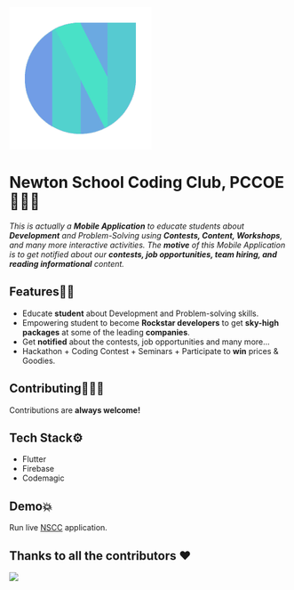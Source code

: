 ![Logo](./assets/images/NSCC.png)


# Newton School Coding Club, PCCOE👨🏻‍💻

*This is actually a **Mobile Application** to educate students about **Development** and Problem-Solving using **Contests, Content, Workshops**, and many more interactive activities. The **motive** of this Mobile Application is to get notified about our **contests, job opportunities, team hiring, and reading informational** content.*


## Features🙌🏻

- Educate **student** about Development and Problem-solving skills.
- Empowering student to become **Rockstar developers** to get **sky-high packages** at some of the leading **companies**.
- Get **notified** about the contests, job opportunities and many more...
- Hackathon + Coding Contest + Seminars + Participate to **win** prices & Goodies.


## Contributing🧑‍🤝‍🧑

Contributions are **always welcome!**


## Tech Stack⚙️

- Flutter
- Firebase
- Codemagic


## Demo💥

Run live [NSCC](https://nsccpccoe.web.app/) application.


## Thanks to all the contributors ❤️
<a href = "https://github.com/nsccpccoe/nscc-app/graphs/contributors">
  <img src = "https://contrib.rocks/image?repo=nsccpccoe/nscc-app"/>
</a>